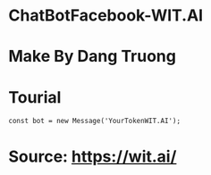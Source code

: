 # ChatBotFacebook-WIT.AI
# Make By Dang Truong
# Tourial
`const bot = new Message('YourTokenWIT.AI');`
# Source: https://wit.ai/
